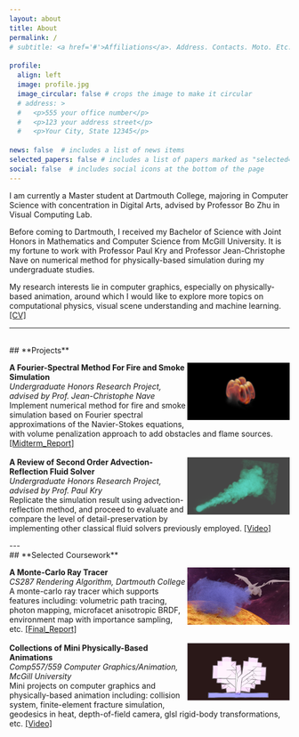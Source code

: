 ```yaml
---
layout: about
title: About
permalink: /
# subtitle: <a href='#'>Affiliations</a>. Address. Contacts. Moto. Etc.

profile:
  align: left
  image: profile.jpg
  image_circular: false # crops the image to make it circular
  # address: >
  #   <p>555 your office number</p>
  #   <p>123 your address street</p>
  #   <p>Your City, State 12345</p>

news: false  # includes a list of news items
selected_papers: false # includes a list of papers marked as "selected={true}"
social: false  # includes social icons at the bottom of the page
---
```


<!-- Write your biography here. Tell the world about yourself. Link to your favorite [subreddit](http://reddit.com). You can put a picture in, too. The code is already in, just name your picture `prof_pic.jpg` and put it in the `img/` folder.

Put your address / P.O. box / other info right below your picture. You can also disable any these elements by editing `profile` property of the YAML header of your `_pages/about.md`. Edit `_bibliography/papers.bib` and Jekyll will render your [publications page](/al-folio/publications/) automatically.

Link to your social media connections, too. This theme is set up to use [Font Awesome icons](http://fortawesome.github.io/Font-Awesome/) and [Academicons](https://jpswalsh.github.io/academicons/), like the ones below. Add your Facebook, Twitter, LinkedIn, Google Scholar, or just disable all of them.
 -->

<!-- <img id="projimg" src="../assets/img/profile.jpg" alt="graph" height="30%" width="30%" align='left'/> -->
I am currently a Master student at Dartmouth College, majoring in Computer Science with concentration in Digital Arts, advised by Professor Bo Zhu in Visual Computing Lab.

Before coming to Dartmouth, I received my Bachelor of Science with Joint Honors in Mathematics and Computer Science from McGill University. It is my fortune to work with Professor Paul Kry and Professor Jean-Christophe Nave on numerical method for physically-based simulation during my undergraduate studies.

My research interests lie in computer graphics, especially on physically-based animation, around which I would like to explore more topics on computational physics, visual scene understanding and machine learning.<a nonsmooth="1" href="../assets/pdf/cv20220224.pdf" class="">[CV]</a><br />

---
<br />
## **Projects**
<p>
  <div id='container'>
    <div id='project'>
      <img id="projimg" src="../assets/img/fftfire.png" alt="graph" height="103.5" width="184" align='right'/>
      <div id='projinfo'>
        <b>A Fourier-Spectral Method For Fire and Smoke Simulation</b><br />
        <i>Undergraduate Honors Research Project, advised by Prof. Jean-Christophe Nave</i><br />
        Implement numerical method for fire and smoke simulation based on Fourier spectral approximations of the Navier-Stokes equations, with volume penalization approach to add obstacles and flame sources.
        <a nonsmooth="1" href="../assets/pdf/fftfire_midreport.pdf" class="">[Midterm_Report]</a><br />
      </div>
    </div>
    <br />
    <div id='project'>
      <img id="projimg" src="../assets/img/reflection.png" alt="graph" height="103.5" width="184" align='right'/>
      <div id='projinfo'>
        <b>A Review of Second Order Advection-Reflection Fluid Solver</b><br />
        <i>Undergraduate Honors Research Project, advised by Prof. Paul Kry</i><br />
        Replicate the simulation result using advection-reflection method, and proceed to evaluate and compare the level of detail-preservation by implementing other classical fluid solvers previously employed.
        <a nonsmooth="1" href="../assets/img/reflection_video.webm" class="">[Video]</a><br />
      </div>
    </div>
  </div>
</p>
---
<br />
## **Selected Coursework**
<p>
  <div id='container'>
    <div id='project'>
      <img id="projimg" src="../assets/img/showcase.png" alt="graph" height="103.5" width="184" align='right'/>
      <div id='projinfo'>
        <b>A Monte-Carlo Ray Tracer</b><br />
        <i>CS287 Rendering Algorithm, Dartmouth College</i><br />
        A monte-carlo ray tracer which supports features including: volumetric path tracing, photon mapping, microfacet anisotropic BRDF, environment map with importance sampling, etc.
        <a nonsmooth="1" href="../assets/pdf/cs87/reports/final_project/report.html" class="">[Final_Report]</a><br />
      </div>
    </div>
    <br />
    <div id='project'>
      <img id="projimg" src="../assets/img/557fracture.jpg" alt="graph" height="103.5" width="184" align='right'/>
      <div id='projinfo'>
        <b>Collections of Mini Physically-Based Animations</b><br />
        <i>Comp557/559 Computer Graphics/Animation, McGill University</i><br />
        Mini projects on computer graphics and physically-based animation including: collision system, finite-element fracture simulation, geodesics in heat, depth-of-field camera, glsl rigid-body transformations, etc.
        <a nonsmooth="1" href="../assets/img/557demo.webm" class="">[Video]</a><br />
      </div>
    </div>
  </div>
</p>

